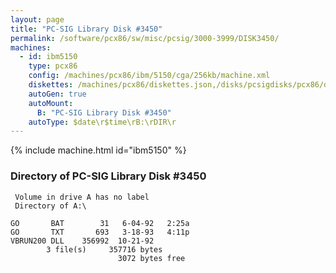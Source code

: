 ```yaml
---
layout: page
title: "PC-SIG Library Disk #3450"
permalink: /software/pcx86/sw/misc/pcsig/3000-3999/DISK3450/
machines:
  - id: ibm5150
    type: pcx86
    config: /machines/pcx86/ibm/5150/cga/256kb/machine.xml
    diskettes: /machines/pcx86/diskettes.json,/disks/pcsigdisks/pcx86/diskettes.json
    autoGen: true
    autoMount:
      B: "PC-SIG Library Disk #3450"
    autoType: $date\r$time\rB:\rDIR\r
---
```


{% include machine.html id="ibm5150" %}

### Directory of PC-SIG Library Disk #3450

     Volume in drive A has no label
     Directory of A:\

    GO       BAT        31   6-04-92   2:25a
    GO       TXT       693   3-18-93   4:11p
    VBRUN200 DLL    356992  10-21-92
            3 file(s)     357716 bytes
                            3072 bytes free
